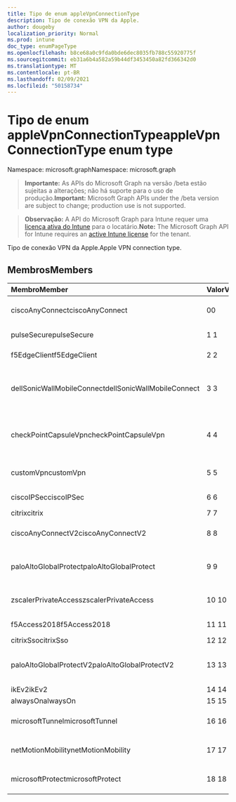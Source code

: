 ```yaml
---
title: Tipo de enum appleVpnConnectionType
description: Tipo de conexão VPN da Apple.
author: dougeby
localization_priority: Normal
ms.prod: intune
doc_type: enumPageType
ms.openlocfilehash: b8ce68a0c9fda0bde6dec8035fb788c55920775f
ms.sourcegitcommit: eb31a6b4a582a59b44df3453450a82fd366342d0
ms.translationtype: MT
ms.contentlocale: pt-BR
ms.lasthandoff: 02/09/2021
ms.locfileid: "50158734"
---
```

# <a name="applevpnconnectiontype-enum-type"></a><span data-ttu-id="4e03c-103">Tipo de enum appleVpnConnectionType</span><span class="sxs-lookup"><span data-stu-id="4e03c-103">appleVpnConnectionType enum type</span></span>

<span data-ttu-id="4e03c-104">Namespace: microsoft.graph</span><span class="sxs-lookup"><span data-stu-id="4e03c-104">Namespace: microsoft.graph</span></span>

> <span data-ttu-id="4e03c-105">**Importante:** As APIs do Microsoft Graph na versão /beta estão sujeitas a alterações; não há suporte para o uso de produção.</span><span class="sxs-lookup"><span data-stu-id="4e03c-105">**Important:** Microsoft Graph APIs under the /beta version are subject to change; production use is not supported.</span></span>

> <span data-ttu-id="4e03c-106">**Observação:** A API do Microsoft Graph para Intune requer uma [licença ativa do Intune](https://go.microsoft.com/fwlink/?linkid=839381) para o locatário.</span><span class="sxs-lookup"><span data-stu-id="4e03c-106">**Note:** The Microsoft Graph API for Intune requires an [active Intune license](https://go.microsoft.com/fwlink/?linkid=839381) for the tenant.</span></span>

<span data-ttu-id="4e03c-107">Tipo de conexão VPN da Apple.</span><span class="sxs-lookup"><span data-stu-id="4e03c-107">Apple VPN connection type.</span></span>

## <a name="members"></a><span data-ttu-id="4e03c-108">Membros</span><span class="sxs-lookup"><span data-stu-id="4e03c-108">Members</span></span>
|<span data-ttu-id="4e03c-109">Membro</span><span class="sxs-lookup"><span data-stu-id="4e03c-109">Member</span></span>|<span data-ttu-id="4e03c-110">Valor</span><span class="sxs-lookup"><span data-stu-id="4e03c-110">Value</span></span>|<span data-ttu-id="4e03c-111">Descrição</span><span class="sxs-lookup"><span data-stu-id="4e03c-111">Description</span></span>|
|:---|:---|:---|
|<span data-ttu-id="4e03c-112">ciscoAnyConnect</span><span class="sxs-lookup"><span data-stu-id="4e03c-112">ciscoAnyConnect</span></span>|<span data-ttu-id="4e03c-113">0</span><span class="sxs-lookup"><span data-stu-id="4e03c-113">0</span></span>|<span data-ttu-id="4e03c-114">Cisco AnyConnect.</span><span class="sxs-lookup"><span data-stu-id="4e03c-114">Cisco AnyConnect.</span></span>|
|<span data-ttu-id="4e03c-115">pulseSecure</span><span class="sxs-lookup"><span data-stu-id="4e03c-115">pulseSecure</span></span>|<span data-ttu-id="4e03c-116">1 </span><span class="sxs-lookup"><span data-stu-id="4e03c-116">1</span></span>|<span data-ttu-id="4e03c-117">Pulse Secure.</span><span class="sxs-lookup"><span data-stu-id="4e03c-117">Pulse Secure.</span></span>|
|<span data-ttu-id="4e03c-118">f5EdgeClient</span><span class="sxs-lookup"><span data-stu-id="4e03c-118">f5EdgeClient</span></span>|<span data-ttu-id="4e03c-119">2 </span><span class="sxs-lookup"><span data-stu-id="4e03c-119">2</span></span>|<span data-ttu-id="4e03c-120">Cliente de Borda F5.</span><span class="sxs-lookup"><span data-stu-id="4e03c-120">F5 Edge Client.</span></span>|
|<span data-ttu-id="4e03c-121">dellSonicWallMobileConnect</span><span class="sxs-lookup"><span data-stu-id="4e03c-121">dellSonicWallMobileConnect</span></span>|<span data-ttu-id="4e03c-122">3 </span><span class="sxs-lookup"><span data-stu-id="4e03c-122">3</span></span>|<span data-ttu-id="4e03c-123">Dell SonicWALL Mobile Connection.</span><span class="sxs-lookup"><span data-stu-id="4e03c-123">Dell SonicWALL Mobile Connection.</span></span>|
|<span data-ttu-id="4e03c-124">checkPointCapsuleVpn</span><span class="sxs-lookup"><span data-stu-id="4e03c-124">checkPointCapsuleVpn</span></span>|<span data-ttu-id="4e03c-125">4 </span><span class="sxs-lookup"><span data-stu-id="4e03c-125">4</span></span>|<span data-ttu-id="4e03c-126">VPN de Ponto de Verificação de Vpn de Ponto de Verificação.</span><span class="sxs-lookup"><span data-stu-id="4e03c-126">Check Point Capsule VPN.</span></span>|
|<span data-ttu-id="4e03c-127">customVpn</span><span class="sxs-lookup"><span data-stu-id="4e03c-127">customVpn</span></span>|<span data-ttu-id="4e03c-128">5 </span><span class="sxs-lookup"><span data-stu-id="4e03c-128">5</span></span>|<span data-ttu-id="4e03c-129">VPN personalizada.</span><span class="sxs-lookup"><span data-stu-id="4e03c-129">Custom VPN.</span></span>|
|<span data-ttu-id="4e03c-130">ciscoIPSec</span><span class="sxs-lookup"><span data-stu-id="4e03c-130">ciscoIPSec</span></span>|<span data-ttu-id="4e03c-131">6 </span><span class="sxs-lookup"><span data-stu-id="4e03c-131">6</span></span>|<span data-ttu-id="4e03c-132">Cisco (IPSec).</span><span class="sxs-lookup"><span data-stu-id="4e03c-132">Cisco (IPSec).</span></span>|
|<span data-ttu-id="4e03c-133">citrix</span><span class="sxs-lookup"><span data-stu-id="4e03c-133">citrix</span></span>|<span data-ttu-id="4e03c-134">7 </span><span class="sxs-lookup"><span data-stu-id="4e03c-134">7</span></span>|<span data-ttu-id="4e03c-135">Citrix.</span><span class="sxs-lookup"><span data-stu-id="4e03c-135">Citrix.</span></span>|
|<span data-ttu-id="4e03c-136">ciscoAnyConnectV2</span><span class="sxs-lookup"><span data-stu-id="4e03c-136">ciscoAnyConnectV2</span></span>|<span data-ttu-id="4e03c-137">8 </span><span class="sxs-lookup"><span data-stu-id="4e03c-137">8</span></span>|<span data-ttu-id="4e03c-138">Cisco AnyConnect V2.</span><span class="sxs-lookup"><span data-stu-id="4e03c-138">Cisco AnyConnect V2.</span></span>|
|<span data-ttu-id="4e03c-139">paloAltoGlobalProtect</span><span class="sxs-lookup"><span data-stu-id="4e03c-139">paloAltoGlobalProtect</span></span>|<span data-ttu-id="4e03c-140">9 </span><span class="sxs-lookup"><span data-stu-id="4e03c-140">9</span></span>|<span data-ttu-id="4e03c-141">Palo Alto Networks GlobalProtect.</span><span class="sxs-lookup"><span data-stu-id="4e03c-141">Palo Alto Networks GlobalProtect.</span></span>|
|<span data-ttu-id="4e03c-142">zscalerPrivateAccess</span><span class="sxs-lookup"><span data-stu-id="4e03c-142">zscalerPrivateAccess</span></span>|<span data-ttu-id="4e03c-143">10 </span><span class="sxs-lookup"><span data-stu-id="4e03c-143">10</span></span>|<span data-ttu-id="4e03c-144">Acesso privado do Zscaler.</span><span class="sxs-lookup"><span data-stu-id="4e03c-144">Zscaler Private Access.</span></span>|
|<span data-ttu-id="4e03c-145">f5Access2018</span><span class="sxs-lookup"><span data-stu-id="4e03c-145">f5Access2018</span></span>|<span data-ttu-id="4e03c-146">11 </span><span class="sxs-lookup"><span data-stu-id="4e03c-146">11</span></span>|<span data-ttu-id="4e03c-147">F5 Access 2018.</span><span class="sxs-lookup"><span data-stu-id="4e03c-147">F5 Access 2018.</span></span>|
|<span data-ttu-id="4e03c-148">citrixSso</span><span class="sxs-lookup"><span data-stu-id="4e03c-148">citrixSso</span></span>|<span data-ttu-id="4e03c-149">12 </span><span class="sxs-lookup"><span data-stu-id="4e03c-149">12</span></span>|<span data-ttu-id="4e03c-150">Citrix Sso.</span><span class="sxs-lookup"><span data-stu-id="4e03c-150">Citrix Sso.</span></span>|
|<span data-ttu-id="4e03c-151">paloAltoGlobalProtectV2</span><span class="sxs-lookup"><span data-stu-id="4e03c-151">paloAltoGlobalProtectV2</span></span>|<span data-ttu-id="4e03c-152">13 </span><span class="sxs-lookup"><span data-stu-id="4e03c-152">13</span></span>|<span data-ttu-id="4e03c-153">Palo Alto Networks GlobalProtect V2.</span><span class="sxs-lookup"><span data-stu-id="4e03c-153">Palo Alto Networks GlobalProtect V2.</span></span>|
|<span data-ttu-id="4e03c-154">ikEv2</span><span class="sxs-lookup"><span data-stu-id="4e03c-154">ikEv2</span></span>|<span data-ttu-id="4e03c-155">14 </span><span class="sxs-lookup"><span data-stu-id="4e03c-155">14</span></span>|<span data-ttu-id="4e03c-156">IKEv2.</span><span class="sxs-lookup"><span data-stu-id="4e03c-156">IKEv2.</span></span>|
|<span data-ttu-id="4e03c-157">alwaysOn</span><span class="sxs-lookup"><span data-stu-id="4e03c-157">alwaysOn</span></span>|<span data-ttu-id="4e03c-158">15 </span><span class="sxs-lookup"><span data-stu-id="4e03c-158">15</span></span>|<span data-ttu-id="4e03c-159">AlwaysOn.</span><span class="sxs-lookup"><span data-stu-id="4e03c-159">AlwaysOn.</span></span>|
|<span data-ttu-id="4e03c-160">microsoftTunnel</span><span class="sxs-lookup"><span data-stu-id="4e03c-160">microsoftTunnel</span></span>|<span data-ttu-id="4e03c-161">16 </span><span class="sxs-lookup"><span data-stu-id="4e03c-161">16</span></span>|<span data-ttu-id="4e03c-162">Túnel da Microsoft.</span><span class="sxs-lookup"><span data-stu-id="4e03c-162">Microsoft Tunnel.</span></span>|
|<span data-ttu-id="4e03c-163">netMotionMobility</span><span class="sxs-lookup"><span data-stu-id="4e03c-163">netMotionMobility</span></span>|<span data-ttu-id="4e03c-164">17 </span><span class="sxs-lookup"><span data-stu-id="4e03c-164">17</span></span>|<span data-ttu-id="4e03c-165">Mobilidade do NetMotion.</span><span class="sxs-lookup"><span data-stu-id="4e03c-165">NetMotion Mobility.</span></span>|
|<span data-ttu-id="4e03c-166">microsoftProtect</span><span class="sxs-lookup"><span data-stu-id="4e03c-166">microsoftProtect</span></span>|<span data-ttu-id="4e03c-167">18 </span><span class="sxs-lookup"><span data-stu-id="4e03c-167">18</span></span>|<span data-ttu-id="4e03c-168">Proteção da Microsoft.</span><span class="sxs-lookup"><span data-stu-id="4e03c-168">Microsoft Protect.</span></span>|




